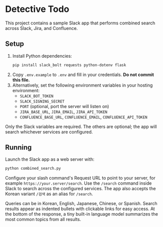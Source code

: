 # Detective Todo

This project contains a sample Slack app that performs combined search across Slack, Jira, and Confluence.

## Setup

1. Install Python dependencies:
   ```bash
   pip install slack_bolt requests python-dotenv flask
   ```
2. Copy `.env.example` to `.env` and fill in your credentials. **Do not commit this file.**
3. Alternatively, set the following environment variables in your hosting environment:
   - `SLACK_BOT_TOKEN`
   - `SLACK_SIGNING_SECRET`
   - `PORT` (optional, port the server will listen on)
   - `JIRA_BASE_URL`, `JIRA_EMAIL`, `JIRA_API_TOKEN`
   - `CONFLUENCE_BASE_URL`, `CONFLUENCE_EMAIL`, `CONFLUENCE_API_TOKEN`

Only the Slack variables are required. The others are optional; the app will search whichever services are configured.

## Running

Launch the Slack app as a web server with:

```bash
python combined_search.py
```

Configure your slash command's Request URL to point to your server, for example `https://your.server/search`.
Use the `/search` command inside Slack to search across the configured services.
The app also accepts the Korean variant `/검색` as an alias for `/search`.

Queries can be in Korean, English, Japanese, Chinese, or Spanish. Search
results appear as indented bullets with clickable links for easy access.
At the bottom of the response, a tiny built-in language model summarizes the
most common topics from all results.
